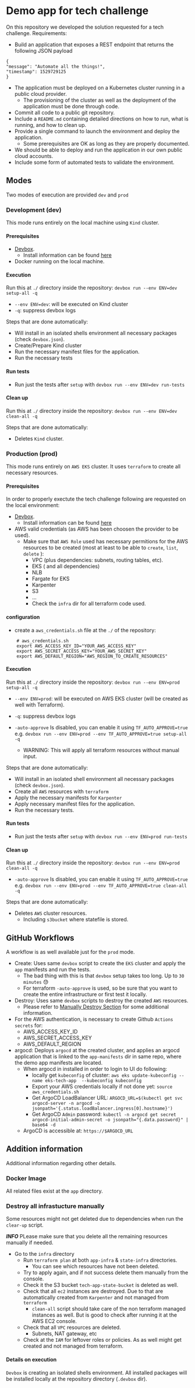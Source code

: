 # Demo app for tech challenge

On this repository we developed the solution requested for a tech challenge.
Requirements:

- Build an application that exposes a REST
endpoint that returns the following JSON payload

```
{
"message": "Automate all the things!",
"timestamp": 1529729125
}
```

- The application must be deployed on a Kubernetes cluster running in a public cloud provider.
  - The provisioning of the cluster as well as the deployment of the application must be done through code.
- Commit all code to a public git repository.
- Include a `README.md` containing detailed directions on how to run, what is running, and how to clean up.
- Provide a single command to launch the environment and deploy the application.
  - Some prerequisites are OK as long as they are properly documented.
- We should be able to deploy and run the application in our own public cloud accounts.
- Include some form of automated tests to validate the environment.

## Modes

Two modes of execution are provided `dev` and `prod`

### Development (dev)
  
This mode runs entirely on the local machine using `Kind` cluster.

#### Prerequisites  

- [Devbox](https://www.jetify.com/docs/devbox/cli_reference/devbox_shell/).
  - Install information can be found [here](https://github.com/jetify-com/devbox?tab=readme-ov-file#installing-devbox)
- Docker running on the local machine.

#### Execution

Run this at `./` directory inside the repository: `devbox run --env ENV=dev setup-all -q`

- `--env ENV=dev`: will be executed on Kind cluster
- `-q`: suppress devbox logs

Steps that are done automatically:

- Will install in an isolated shells environment all necessary packages (check `devbox.json`).
- Create/Prepare Kind cluster
- Run the necessary manifest files for the application.
- Run the necessary tests

#### Run tests

- Run just the tests after `setup` with `devbox run --env ENV=dev run-tests`

#### Clean up

Run this at `./` directory inside the repository: `devbox run --env ENV=dev clean-all -q`

Steps that are done automatically:

- Deletes `Kind` cluster.

### Production (prod)

 This mode runs entirely on `AWS EKS` cluster.
 It uses `terraform` to create all necessary resources.

#### Prerequisites

In order to properly exectute the tech challenge following are requested on the local environment:

- [Devbox](https://www.jetify.com/docs/devbox/cli_reference/devbox_shell/).
  - Install information can be found [here](https://github.com/jetify-com/devbox?tab=readme-ov-file#installing-devbox)
- AWS valid credentials (as AWS has been choosen the provider to be used).
  - Make sure that `AWS Role` used has necessary permitions for the AWS resources to be created (most at least to be able to `create`, `list`, `delete` ):
    - VPC (plus dependencies: subnets, routing tables, etc).
    - EKS ( and all dependencies)
    - NLB
    - Fargate for EKS
    - Karpenter
    - S3
    - ...
    - Check the `infra` dir for all terraform code used.

#### configuration

- create a `aws_credentials.sh` file at the `./` of the repository:

```
    # aws_credentials.sh
    export AWS_ACCESS_KEY_ID="YOUR_AWS_ACCESS_KEY"
    export AWS_SECRET_ACCESS_KEY="YOUR_AWS_SECRET_KEY"
    export AWS_DEFAULT_REGION="AWS_REGION_TO_CREATE_RESOURCES"
```

#### Execution

Run this at `./` directory inside the repository: `devbox run --env ENV=prod setup-all -q`

- `--env ENV=prod`: will be executed on AWS EKS cluster (will be created as well with Terraform).
- `-q`: suppress devbox logs

- `-auto-approve` Is disabled, you can enable it using `TF_AUTO_APPROVE=true` e.g. `devbox run --env ENV=prod --env TF_AUTO_APPROVE=true setup-all -q`
  - WARNING: This will apply all terraform resources without manual input.

Steps that are done automatically:

- Will install in an isolated shell environment all necessary packages (check `devbox.json`).
- Create all `AWS` resources with `terraform`
- Apply the necessary manifests for `Karpenter` 
- Apply necessary manifest files for the application.
- Run the necessary tests.

#### Run tests

- Run just the tests after `setup` with `devbox run --env ENV=prod run-tests`

#### Clean up

Run this at `./` directory inside the repository: `devbox run --env ENV=prod clean-all -q`

- `-auto-approve` Is disabled, you can enable it using `TF_AUTO_APPROVE=true` e.g. `devbox run --env ENV=prod --env TF_AUTO_APPROVE=true clean-all -q`

Steps that are done automatically:

- Deletes `AWS` cluster resources.
  - Including `s3bucket` where statefile is stored.

## GitHub Workflows

A workflow is as well available just for the `prod` mode.

- Create: Uses same `devbox` script to create the `EKS` cluster and apply the `app` manifests and run the tests.
  - The bad thing with this is that `devbox` setup takes too long. Up to `30 minutes` :sweat:
  - For terraform `-auto-approve` is used, so be sure that you want to create the entire infrastructure or first test it locally.
- Destroy: Uses same `devbox` scripts to destroy the created `AWS` resources.
  - Please refer to [ Manually Destroy Section](#destroy-all-infrastucture-manually) for some additional information.
- For the AWS authentication, is necessary to create Github `Actions secrets` for:
  - AWS_ACCESS_KEY_ID
  - AWS_SECRET_ACCESS_KEY
  - AWS_DEFAULT_REGION
- argocd: Deploys `argocd` at the created cluster, and applies an argocd application that is linked to the `app-manifests` dir in same repo, where the demo app manifests are located.
  - When argocd in installed in order to login to UI do following:
    - locally get `kubeconfig` of cluster: `aws eks update-kubeconfig --name eks-tech-app  --kubeconfig kubeconfig`
    - Export your AWS credentials locally if not done yet: `source aws_credentials.sh`
    - Get ArgoCD LoadBalancer URL:  `ARGOCD_URL=$(kubectl get svc argocd-server -n argocd -o jsonpath='{.status.loadBalancer.ingress[0].hostname}')`
    - Get ArgoCD `Admin` password: `kubectl -n argocd get secret argocd-initial-admin-secret -o jsonpath="{.data.password}" | base64 -d`
  - ArgoCD is accessible at: `https://$ARGOCD_URL`

## Addition information

Additional information regarding other details.

### Docker Image

All related files exist at the `app` directory.

### Destroy all infrastucture manually

Some resources might not get deleted due to dependencies when run the `clear-up` script.

***INFO***
PLease make sure that you delete all the remaining resources manually if needed.

- Go to the `infra` directory
  - Run `terraform plan` at both `app-infra` & `state-infra` directories.
    - You can see which resources have not been deleted.
  - Try to apply again, and if not success delete them manually from the console.
  - Check it the S3 bucket `tech-app-state-bucket` is deleted as well.
  - Check that all `ec2` instances are destroyed. Due to that are automatically created from `Karpenter` and not managed from `terraform`
    - `clean-all` script should take care of the non terraform managed instances as well. But is good to check after running it at the AWS EC2 console.
  - Check that all `VPC` resources are deleted.
    - Subnets, NAT gateway, etc
  - Check at the `IAM` for leftover roles or policies. As as well might get created and not managed from terraform.

#### Details on execution

`Devbox` is creating  an isolated shells environment. All installed packages will be installed locally at the repository directory (`.devbox` dir).